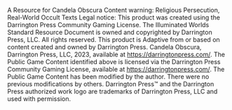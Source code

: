 
A Resource for Candela Obscura
Content warning: Religious Persecution, Real-World Occult Texts
Legal notice: This product was created using the Darrington Press Community Gaming License. The Illuminated Worlds
Standard Resource Document is owned and copyrighted by Darrington Press, LLC. All rights reserved. This product is
Adaptive from or based on content created and owned by Darrington Press. Candela Obscura, Darrington Press, LLC, 2023,
available at https://darringtonpress.com/. The Public Game Content identified above is licensed via the Darrington Press
Community Gaming License, available at https://darringtonpress.com/. The Public Game Content has been modified by the
author. There were no previous modifications by others. Darrington Press™ and the Darrington Press authorized work logo
are trademarks of Darrington Press, LLC and used with permission.






